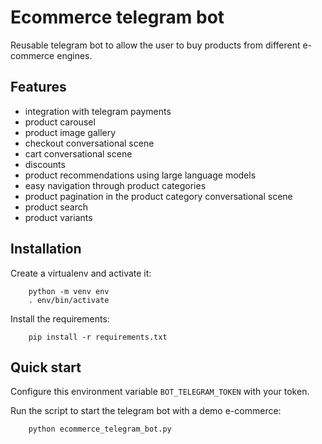 # Ecommerce telegram bot
Reusable telegram bot to allow the user to buy products from different e-commerce engines.

## Features
- integration with telegram payments
- product carousel
- product image gallery
- checkout conversational scene
- cart conversational scene
- discounts
- product recommendations using large language models
- easy navigation through product categories
- product pagination in the product category conversational scene
- product search
- product variants


## Installation
Create a virtualenv and activate it:
```
    python -m venv env
    . env/bin/activate
```

Install the requirements:
```
    pip install -r requirements.txt
```

## Quick start
Configure this environment variable `BOT_TELEGRAM_TOKEN` with your token.

Run the script to start the telegram bot with a demo e-commerce:
```
    python ecommerce_telegram_bot.py
```